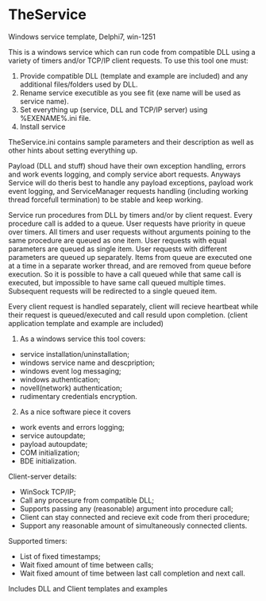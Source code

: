 # TheService
 Windows service template, Delphi7, win-1251

This is a windows service which can run code from compatible DLL using a variety of timers and/or TCP/IP client requests.
To use this tool one must:
1) Provide compatible DLL (template and example are included) and any additional files/folders used by DLL.
2) Rename service executible as you see fit (exe name will be used as service name).
3) Set everything up (service, DLL and TCP/IP server) using %EXENAME%.ini file.
4) Install service

TheService.ini contains sample parameters and their description as well as other hints about setting everything up.

Payload (DLL and stuff) shoud have their own exception handling, errors and work events logging, and comply service abort requests.
Anyways Service will do theris best to handle any payload exceptions, payload work event logging, and ServiceManager requests 
handling (including working thread forcefull termination) to be stable and keep working.

Service run procedures from DLL by timers and/or by client request. Every procedure call is added to a queue.
User requests have priority in queue over timers. All timers and user requests without arguments poining to the same procedure are queued as one item.
User requests with equal parameters are queued as single item. User requests with different parameters are queued up separately.
Items from queue are executed one at a time in a separate worker thread, and are removed from queue before execution.
So it is possible to have a call queued while that same call is executed, but impossible to have same call queued multiple times.
Subsequent requests will be redirected to a single queued item.

Every client request is handled separately, client will recieve heartbeat while their request is queued/executed and call resuld upon completion.
(client application template and example are included)

1) As a windows service this tool covers:
 - service installation/uninstallation;
 - windows service name and descpription;
 - windows event log messaging;
 - windows authentication;
 - novell(network) authentication;
 - rudimentary credentials encryption.

2) As a nice software piece it covers
 - work events and errors logging;
 - service autoupdate;
 - payload autoupdate;
 - COM initialization;
 - BDE initialization.

Client-server details:
 - WinSock TCP/IP;
 - Call any procesure from compatible DLL;
 - Supports passing any (reasonable) argument into procedure call;
 - Client can stay connected and recieve exit code from theri procedure;
 - Support any reasonable amount of simultaneously connected clients.

Supported timers:
 - List of fixed timestamps;
 - Wait fixed amount of time between calls;
 - Wait fixed amount of time between last call completion and next call.

Includes DLL and Client templates and examples